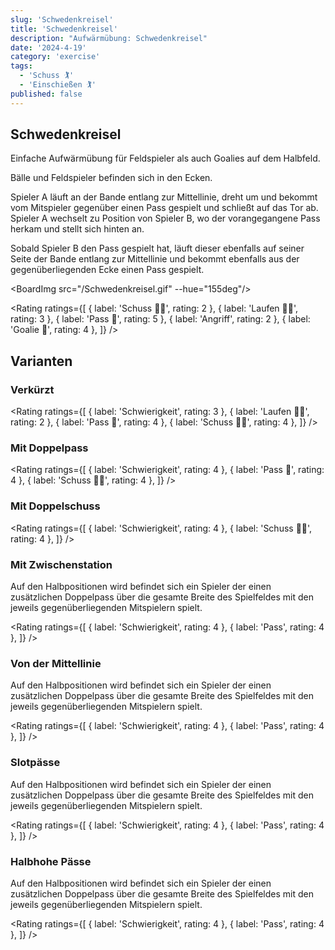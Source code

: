```yaml
---
slug: 'Schwedenkreisel'
title: 'Schwedenkreisel'
description: "Aufwärmübung: Schwedenkreisel"
date: '2024-4-19'
category: 'exercise'
tags:
  - 'Schuss 🏌'
  - 'Einschießen 🏌'
published: false
---
```


<script>
  import {Rating,BoardImg} from '$lib/mdsvex/components'
</script>

## Schwedenkreisel

Einfache Aufwärmübung für Feldspieler als auch Goalies auf dem Halbfeld.

Bälle und Feldspieler befinden sich in den Ecken.

Spieler A läuft an der Bande entlang zur Mittellinie, dreht um und bekommt vom Mitspieler gegenüber einen Pass gespielt und schließt auf das Tor ab.
Spieler A wechselt zu Position von Spieler B, wo der vorangegangene Pass herkam und stellt sich hinten an.

Sobald Spieler B den Pass gespielt hat, läuft dieser ebenfalls auf seiner Seite der Bande entlang zur Mittellinie und bekommt ebenfalls aus der gegenüberliegenden Ecke einen Pass gespielt.

<BoardImg src="/Schwedenkreisel.gif" --hue="155deg"/>

<Rating
	ratings={[
		{ label: 'Schuss 🏌️‍♀️', rating: 2 },
		{ label: 'Laufen 🏃‍♀️', rating: 3 },
		{ label: 'Pass 🏒', rating: 5 },
		{ label: 'Angriff', rating: 2 },
		{ label: 'Goalie 🥅', rating: 4 },
	]}
/>

## Varianten

### Verkürzt

<Rating
	ratings={[
		{ label: 'Schwierigkeit', rating: 3 },
		{ label: 'Laufen 🏃‍♀️', rating: 2 },
		{ label: 'Pass 🏒', rating: 4 },
		{ label: 'Schuss 🏌️‍♀️', rating: 4 },
	]}
/>

### Mit Doppelpass

<Rating
	ratings={[
		{ label: 'Schwierigkeit', rating: 4 },
		{ label: 'Pass 🏒', rating: 4 },
		{ label: 'Schuss 🏌️‍♀️', rating: 4 },
	]}
/>

### Mit Doppelschuss

<Rating
	ratings={[
		{ label: 'Schwierigkeit', rating: 4 },
		{ label: 'Schuss 🏌️‍♀️', rating: 4 },
	]}
/>

### Mit Zwischenstation

Auf den Halbpositionen wird befindet sich ein Spieler der einen zusätzlichen Doppelpass über die gesamte Breite des Spielfeldes mit den jeweils gegenüberliegenden Mitspielern spielt.



<Rating
	ratings={[
		{ label: 'Schwierigkeit', rating: 4 },
		{ label: 'Pass', rating: 4 },
	]}
/>

### Von der Mittellinie

Auf den Halbpositionen wird befindet sich ein Spieler der einen zusätzlichen Doppelpass über die gesamte Breite des Spielfeldes mit den jeweils gegenüberliegenden Mitspielern spielt.



<Rating
	ratings={[
		{ label: 'Schwierigkeit', rating: 4 },
		{ label: 'Pass', rating: 4 },
	]}
/>

### Slotpässe

Auf den Halbpositionen wird befindet sich ein Spieler der einen zusätzlichen Doppelpass über die gesamte Breite des Spielfeldes mit den jeweils gegenüberliegenden Mitspielern spielt.



<Rating
	ratings={[
		{ label: 'Schwierigkeit', rating: 4 },
		{ label: 'Pass', rating: 4 },
	]}
/>

### Halbhohe Pässe

Auf den Halbpositionen wird befindet sich ein Spieler der einen zusätzlichen Doppelpass über die gesamte Breite des Spielfeldes mit den jeweils gegenüberliegenden Mitspielern spielt.



<Rating
	ratings={[
		{ label: 'Schwierigkeit', rating: 4 },
		{ label: 'Pass', rating: 4 },
	]}
/>
